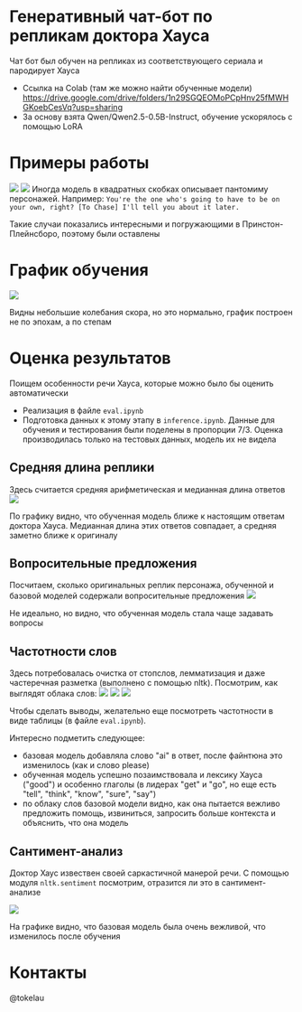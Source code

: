 # Генеративный чат-бот по репликам доктора Хауса 
Чат бот был обучен на репликах из соответствующего сериала и пародирует Хауса

- Ссылка на Colab (там же можно найти обученные модели) https://drive.google.com/drive/folders/1n29SGQEOMoPCpHnv25fMWHGKoebCesVq?usp=sharing 
- За основу взята Qwen/Qwen2.5-0.5B-Instruct, обучение ускорялось с помощью LoRA

# Примеры работы
![](imgs/example1.png)
![](imgs/example2.png)
Иногда модель в квадратных скобках описывает пантомиму персонажей. Например: 
`You're the one who's going to have to be on your own, right? [To Chase] I'll tell you about it later.`

Такие случаи показались интересными и погружающими в Принстон-Плейнсборо, поэтому были оставлены

# График обучения
![](imgs/training_score.png) 

Видны небольшие колебания скора, но это нормально, график построен не по эпохам, а по степам

# Оценка результатов 
Поищем особенности речи Хауса, которые можно было бы оценить автоматически

- Реализация в файле `eval.ipynb`
- Подготовка данных к этому этапу в `inference.ipynb`. Данные для обучения и тестирования были поделены в пропорции 7/3. Оценка производилась только на тестовых данных, модель их не видела 

## Средняя длина реплики
Здесь считается средняя арифметическая и медианная длина ответов
![](imgs/avg_lens.png)

По графику видно, что обученная модель ближе к настоящим ответам доктора Хауса. Медианная длина этих ответов совпадает, а средняя заметно ближе к оригиналу

## Вопросительные предложения
Посчитаем, сколько оригинальных реплик персонажа, обученной и базовой моделей содержали вопросительные предложения 
![](imgs/questions.png)

Не идеально, но видно, что обученная модель стала чаще задавать вопросы

## Частотности слов
Здесь потребовалась очистка от стопслов, лемматизация и даже частеречная разметка (выполнено с помощью nltk). Посмотрим, как выглядят облака слов:
![](imgs/word_freqs_house.png)
![](imgs/word_freqs_finetuned.png)
![](imgs/word_freqs_base.png)

Чтобы сделать выводы, желательно еще посмотреть частотности в виде таблицы (в файле `eval.ipynb`).

Интересно подметить следующее: 
- базовая модель добавляла слово "ai" в ответ, после файнтюна это изменилось (как и слово please)
- обученная модель успешно позаимствовала и лексику Хауса ("good") и особенно глаголы (в лидерах "get" и "go", но еще есть "tell", "think", "know", "sure", "say")
- по облаку слов базовой модели видно, как она пытается вежливо предложить помощь, извиниться, запросить больше контекста и объяснить, что она модель 

## Сантимент-анализ
Доктор Хаус извествен своей саркастичной манерой речи. С помощью модуля `nltk.sentiment` посмотрим, отразится ли это в сантимент-анализе 

![](imgs/santiment.png)

На графике видно, что базовая модель была очень вежливой, что изменилось после обучения

# Контакты 
@tokelau